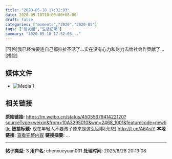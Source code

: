 ```yaml
---
title: "2020-05-18 17:32:03"
date: 2020-05-18T10:00:00+08:00
draft: false
categories: ["moments","2020","2020-05"]
tags: ["朋友圈","生活记录"]
summary: "2020-05-18 17:32:03..."
---
```


[可怜]我已经快要连自己都拉扯不活了…实在没有心力和财力去给社会作贡献了…[捂脸]

## 媒体文件

- ![Media 1](/Moments/photos/2020-05-18/202005181732030.jpg)

## 相关链接

**原始链接:** https://m.weibo.cn/status/4505567941422120?sourceType=weixin&from=10A3295010&wm=2468_1001&featurecode=newtitle
**链接标题:** 现在年轻人不要孩子原来是这么回事[允悲] http://t.cn/A6AsiY
**本地链接:** [查看完整内容](/link_content/2020/05/2020-05-18/link_content/)
**链接摘要:** ...

---

**帖子类型:** 3
**用户名:** chenxueyuan001
**处理时间:** 2025/8/28 20:13:08